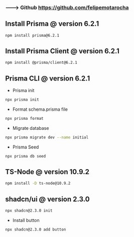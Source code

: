 ### ---> Github https://github.com/felipemotarocha

## Install Prisma @ version 6.2.1

```bash
npm install prisma@6.2.1
```

## Install Prisma Client @ version 6.2.1

```bash
npm install @prisma/client@6.2.1
```

## Prisma CLI @ version 6.2.1

- Prisma init

```bash
npx prisma init
```

- Format schema.prisma file

```bash
npx prisma format
```

- Migrate database

```bash
npx prisma migrate dev --name initial
```

- Prisma Seed

```bash
npx prisma db seed
```

## TS-Node @ version 10.9.2

```bash
npm install -D ts-node@10.9.2
```

## shadcn/ui @ version 2.3.0

```bash
npx shadcn@2.3.0 init
```

- Install button

```bash
npx shadcn@2.3.0 add button
```
